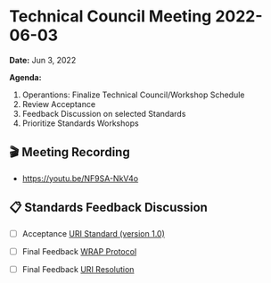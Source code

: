 Technical Council Meeting 2022-06-03
===

**Date:** Jun 3, 2022

**Agenda:**
1. Operantions: Finalize Technical Council/Workshop Schedule
2. Review Acceptance 
3. Feedback Discussion on selected Standards
4. Prioritize Standards Workshops


:clapper: Meeting Recording 
---
* https://youtu.be/NF9SA-NkV4o

:clipboard: Standards Feedback Discussion
---
- [ ] Acceptance [URI Standard (version 1.0)](https://forum.polywrap.io/t/technical-council-standard-acceptance-uri-standard/287)
- [ ] Final Feedback [WRAP Protocol](https://github.com/polywrap/technical-council/issues/26)
- [ ] Final Feedback [URI Resolution](https://github.com/polywrap/technical-council/issues/30)

